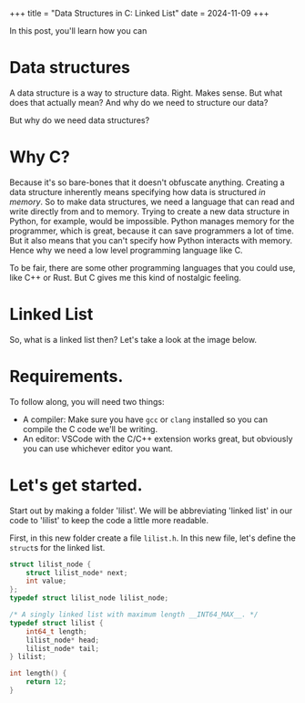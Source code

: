 +++
title = "Data Structures in C: Linked List"
date = 2024-11-09
+++

In this post, you'll learn how you can 

# Data structures
A data structure is a way to structure data. Right. Makes sense. But what does that actually mean? And why do we need to structure our data? 

But why do we need data structures? 

# Why C?
Because it's so bare-bones that it doesn't obfuscate anything. Creating a data structure inherently means specifying how data is structured *in memory*. So to make data structures, we need a language that can read and write directly from and to memory. Trying to create a new data structure in Python, for example, would be impossible. Python manages memory for the programmer, which is great, because it can save programmers a lot of time. But it also means that you can't specify how Python interacts with memory. Hence why we need a low level programming language like C.

To be fair, there are some other programming languages that you could use, like C++ or Rust. But C gives me this kind of nostalgic feeling. 

# Linked List

So, what is a linked list then? Let's take a look at the image below.


# Requirements.

To follow along, you will need two things: 
- A compiler: Make sure you have `gcc` or `clang` installed so you can compile the C code we'll be writing. 
- An editor: VSCode with the C/C++ extension works great, but obviously you can use whichever editor you want. 

# Let's get started.

Start out by making a folder 'lilist'. We will be abbreviating 'linked list' in our code to 'lilist' to keep the code a little more readable. 

First, in this new folder create a file `lilist.h`. In this new file, let's define the `struct`s for the linked list.

```C
struct lilist_node {
    struct lilist_node* next;
    int value;
};
typedef struct lilist_node lilist_node;

/* A singly linked list with maximum length __INT64_MAX__. */ 
typedef struct lilist {
    int64_t length;
    lilist_node* head;
    lilist_node* tail;
} lilist;

int length() {
    return 12;
}
```
